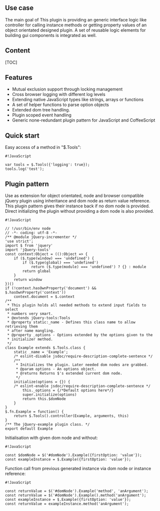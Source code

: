 <!-- !/usr/bin/env markdown
-*- coding: utf-8 -*- -->

<!-- region header

Copyright Torben Sickert 16.12.2012

License
-------

This library written by Torben Sickert stand under a creative commons naming
3.0 unported license. see http://creativecommons.org/licenses/by/3.0/deed.de

endregion -->

<!--|deDE:Einsatz-->
Use case
--------

The main goal of This plugin is providing an generic interface logic like
controller for calling instance methods or getting property values of an object
orientated designed plugin. A set of reusable logic elements for building gui
components is integrated as well.
<!--deDE:
    Hauptziel dieses Plugins ist es einen generischen Weg zu bieten indem
    Objekt Orientierte Plugins verfasst werden können, ohne dabei gegen
    jQuery's Vorgaben an Plugins zu verstoßen.
    Desweiteren werden einige wiederverwendbare Logikbausteine zum Bau
    verschiedener GUI-Komponenten mitgeliefert.
-->

<!--|deDE:Inhalt-->
Content
-------

<!--Place for automatic generated table of contents.-->
[TOC]

<!--|deDE:Merkmale-->
Features
--------

<ul>
    <li>
        Mutual exclusion support through locking management
        <!--deDE:Wechselseitiger Ausschluss durch Lock-Management-->
    </li>
    <li>
        Cross browser logging with different log levels
        <!--deDE:
            Browserübergreifender Log-Mechanismen mit diversen Log-Levels
        -->
    </li>
    <li>
        Extending native JavaScript types like strings, arrays or functions
        <!--deDE:
            Erweiterung der Standard-JavaScript-Typen wie Strings, Arrays und
            Funktionen
        -->
    </li>
    <li>
        A set of helper functions to parse option objects
        <!--deDE:Hilfsfunktionen um Options-Objekte intelligent zu parsen-->
    </li>
    <li>
        Extended dom tree handling.<!--deDE:Erweitertes DOM-Baum-Management-->
    </li>
    <li>
        Plugin scoped event handling
        <!--deDE:Plugineigene Namensräume für Events-->
    </li>
    <li>
        Generic none-redundant plugin pattern for JavaScript and CoffeeScript
        <!--deDE:Generischer Plugin-Muster für JavaScript und CoffeeScript-->
    </li>
</ul>

<!--|deDE:Einstieg-->
Quick start
-----------

Easy access of a method in "$.Tools":
<!--deDE:Einfacher Aufruf einer Methode aus "$.Tools":-->

    #!JavaScript

    var tools = $.Tools({'logging': true});
    tools.log('test');

<!--|deDE:Plugin-Vorlage-->
Plugin pattern
--------------

Use as extension for object orientated, node and browser compatible jQuery
plugin using inheritance and dom node as return value reference. This plugin
pattern gives their instance back if no dom node is provided. Direct
initializing the plugin without providing a dom node is also provided.
<!--deDE:
    Einsatz von "$.Tools" um Objekt orientierte, node und Browser kompatible
    jQuery Plugins zu verfassen, indem von "$.Tools" geerbt wird und der durch
    jQuery erweiterte DOM-Knoten als return-Wert referenziert wird. Sollte kein
    DOM-Knoten an die $-Funktion übergeben worden sein, gibt dieser Pattern
    seine Instanz zurück.
-->

    #!JavaScript

    // !/usr/bin/env node
    // -*- coding: utf-8 -*-
    /** @module jQuery-incrementer */
    'use strict';
    import $ from 'jquery'
    import 'jQuery-tools'
    const context:Object = (():Object => {
        if ($.type(window) === 'undefined') {
            if ($.type(global) === 'undefined')
                return ($.type(module) === 'undefined') ? {} : module
            return global
        }
        return window
    })()
    if (!context.hasOwnProperty('document') && $.hasOwnProperty('context'))
        context.document = $.context
    /**
     * This plugin holds all needed methods to extend input fields to select
     * numbers very smart.
     * @extends jQuery-tools:Tools
     * @property static:_name - Defines this class name to allow retrieving them
     * after name mangling.
     * @property _options - Options extended by the options given to the
     * initializer method.
     */
    class Example extends $.Tools.class {
        static _name = 'Example';
        /* eslint-disable jsdoc/require-description-complete-sentence */
        /**
         * Initializes the plugin. Later needed dom nodes are grabbed.
         * @param options - An options object.
         * @returns Returns $'s extended current dom node.
         */
        initialize(options = {}) {
        /* eslint-enable jsdoc/require-description-complete-sentence */
            this._options = {/*Default options here*/}
            super.initialize(options)
            return this.$domNode
        }
    }
    $.fn.Example = function() {
        return $.Tools().controller(Example, arguments, this)
    }
    /** The jQuery-example plugin class. */
    export default Example

Initialisation with given dom node and without:
<!--deDE:Aufruf mit und ohne übergebenen DOM-Knoten:-->

    #!JavaScript

    const $domNode = $('#domNode').Example({firstOption: 'value'});
    const exampleInstance = $.Example({firstOption: 'value'});

Function call from previous generated instance via dom node or instance
reference:
<!--deDE:
    Aufruf einer Plugin-Method anhand der zuvor generierten Instanzreferenz
    bzw. über den zurückgegebene DOM-Knoten:
-->

    #!JavaScript

    const returnValue = $('#domNode').Example('method', 'anArgument');
    const returnValue = $('#domNode').Example().method('anArgument');
    const exampleInstance = $.Example({firstOption: 'value'});
    const returnValue = exampleInstance.method('anArgument');

<!-- region modline
vim: set tabstop=4 shiftwidth=4 expandtab:
vim: foldmethod=marker foldmarker=region,endregion:
endregion -->
